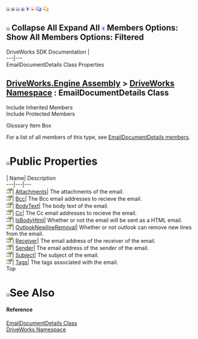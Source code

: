 ![](dotnetimages/collapse.gif) ![](dotnetimages/expand.gif) ![](dotnetimages/collapse.gif) ![](dotnetimages/expand.gif) ![](dotnetimages/drpdown.gif) ![](dotnetimages/drpdown_orange.gif) ![](dotnetimages/copycode.gif) ![](dotnetimages/copycodeHighlight.gif)

![](dotnetimages/collapse.gif) Collapse All Expand All ![](dotnetimages/drpdown.gif) Members Options: Show All  Members Options: Filtered   
---  
DriveWorks SDK Documentation  |   
---|---  
EmailDocumentDetails Class Properties   
  
[DriveWorks.Engine Assembly](topic2156.md) > [DriveWorks Namespace](topic2159.md) : EmailDocumentDetails Class  
---  
  
Include Inherited Members    
Include Protected Members    


Glossary Item Box

For a list of all members of this type, see [EmailDocumentDetails members](topic2794.md).

# ![](dotnetimages/collapse.gif)Public Properties

| Name| Description  
---|---|---  
![Public Property](dotnetimages/publicProperty.gif)| [Attachments](topic2801.md)| The attachments of the email.   
![Public Property](dotnetimages/publicProperty.gif)| [Bcc](topic2802.md)| The Bcc email addresses to recieve the email.   
![Public Property](dotnetimages/publicProperty.gif)| [BodyText](topic2803.md)| The body text of the email.   
![Public Property](dotnetimages/publicProperty.gif)| [Cc](topic2804.md)| The Cc email addresses to recieve the email.   
![Public Property](dotnetimages/publicProperty.gif)| [IsBodyHtml](topic2805.md)| Whether or not the email will be sent as a HTML email.   
![Public Property](dotnetimages/publicProperty.gif)| [OutlookNewlineRemoval](topic2806.md)| Whether or not outlook can remove new lines from the email.   
![Public Property](dotnetimages/publicProperty.gif)| [Receiver](topic2807.md)| The email address of the receiver of the email.   
![Public Property](dotnetimages/publicProperty.gif)| [Sender](topic2808.md)| The email address of the sender of the email.   
![Public Property](dotnetimages/publicProperty.gif)| [Subject](topic2809.md)| The subject of the email.   
![Public Property](dotnetimages/publicProperty.gif)| [Tags](topic2810.md)| The tags associated with the email.   
Top

# ![](dotnetimages/collapse.gif)See Also

#### Reference

[EmailDocumentDetails Class](topic2793.md)   
[DriveWorks Namespace](topic2159.md)


